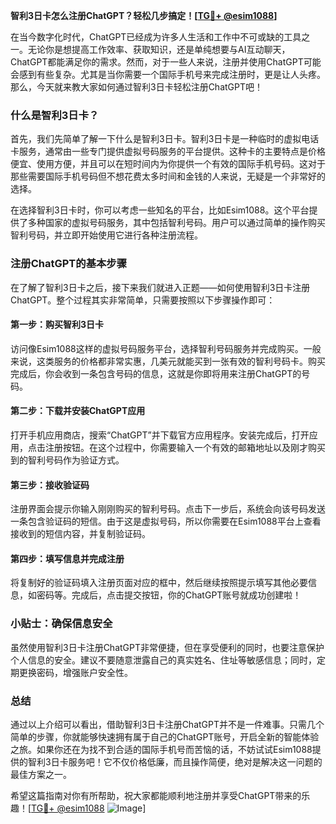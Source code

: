 **智利3日卡怎么注册ChatGPT？轻松几步搞定！[[TG💪+ @esim1088](https://t.me/s/esim1088)]**

在当今数字化时代，ChatGPT已经成为许多人生活和工作中不可或缺的工具之一。无论你是想提高工作效率、获取知识，还是单纯想要与AI互动聊天，ChatGPT都能满足你的需求。然而，对于一些人来说，注册并使用ChatGPT可能会感到有些复杂。尤其是当你需要一个国际手机号来完成注册时，更是让人头疼。那么，今天就来教大家如何通过智利3日卡轻松注册ChatGPT吧！

### 什么是智利3日卡？

首先，我们先简单了解一下什么是智利3日卡。智利3日卡是一种临时的虚拟电话卡服务，通常由一些专门提供虚拟号码服务的平台提供。这种卡的主要特点是价格便宜、使用方便，并且可以在短时间内为你提供一个有效的国际手机号码。这对于那些需要国际手机号码但不想花费太多时间和金钱的人来说，无疑是一个非常好的选择。

在选择智利3日卡时，你可以考虑一些知名的平台，比如Esim1088。这个平台提供了多种国家的虚拟号码服务，其中包括智利号码。用户可以通过简单的操作购买智利号码，并立即开始使用它进行各种注册流程。

### 注册ChatGPT的基本步骤

在了解了智利3日卡之后，接下来我们就进入正题——如何使用智利3日卡注册ChatGPT。整个过程其实非常简单，只需要按照以下步骤操作即可：

#### 第一步：购买智利3日卡

访问像Esim1088这样的虚拟号码服务平台，选择智利号码服务并完成购买。一般来说，这类服务的价格都非常实惠，几美元就能买到一张有效的智利号码卡。购买完成后，你会收到一条包含号码的信息，这就是你即将用来注册ChatGPT的号码。

#### 第二步：下载并安装ChatGPT应用

打开手机应用商店，搜索“ChatGPT”并下载官方应用程序。安装完成后，打开应用，点击注册按钮。在这个过程中，你需要输入一个有效的邮箱地址以及刚才购买到的智利号码作为验证方式。

#### 第三步：接收验证码

注册界面会提示你输入刚刚购买的智利号码。点击下一步后，系统会向该号码发送一条包含验证码的短信。由于这是虚拟号码，所以你需要在Esim1088平台上查看接收到的短信内容，并复制验证码。

#### 第四步：填写信息并完成注册

将复制好的验证码填入注册页面对应的框中，然后继续按照提示填写其他必要信息，如密码等。完成后，点击提交按钮，你的ChatGPT账号就成功创建啦！

### 小贴士：确保信息安全

虽然使用智利3日卡注册ChatGPT非常便捷，但在享受便利的同时，也要注意保护个人信息的安全。建议不要随意泄露自己的真实姓名、住址等敏感信息；同时，定期更换密码，增强账户安全性。

### 总结

通过以上介绍可以看出，借助智利3日卡注册ChatGPT并不是一件难事。只需几个简单的步骤，你就能够快速拥有属于自己的ChatGPT账号，开启全新的智能体验之旅。如果你还在为找不到合适的国际手机号而苦恼的话，不妨试试Esim1088提供的智利3日卡服务吧！它不仅价格低廉，而且操作简便，绝对是解决这一问题的最佳方案之一。

希望这篇指南对你有所帮助，祝大家都能顺利地注册并享受ChatGPT带来的乐趣！[[TG💪+ @esim1088](https://t.me/s/esim1088) ![Image](https://i.postimg.cc/4NQfJmqS/Snipaste-2025-05-13-00-14-12.png)]